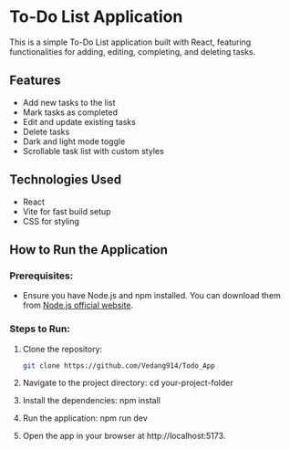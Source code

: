 # To-Do List Application

This is a simple To-Do List application built with React, featuring functionalities for adding, editing, completing, and deleting tasks.

## Features
- Add new tasks to the list
- Mark tasks as completed
- Edit and update existing tasks
- Delete tasks
- Dark and light mode toggle
- Scrollable task list with custom styles

## Technologies Used
- React
- Vite for fast build setup
- CSS for styling

## How to Run the Application

### Prerequisites:
- Ensure you have Node.js and npm installed. You can download them from [Node.js official website](https://nodejs.org/).

### Steps to Run:
1. Clone the repository:
   ```bash
   git clone https://github.com/Vedang914/Todo_App

2. Navigate to the project directory: cd your-project-folder

3. Install the dependencies: npm install

4. Run the application: npm run dev

5. Open the app in your browser at http://localhost:5173.

